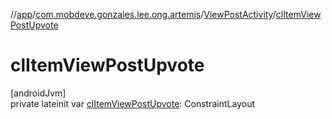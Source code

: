 //[app](../../../index.md)/[com.mobdeve.gonzales.lee.ong.artemis](../index.md)/[ViewPostActivity](index.md)/[clItemViewPostUpvote](cl-item-view-post-upvote.md)

# clItemViewPostUpvote

[androidJvm]\
private lateinit var [clItemViewPostUpvote](cl-item-view-post-upvote.md): ConstraintLayout
